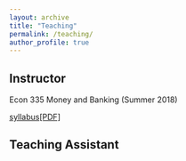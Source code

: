 ```yaml
---
layout: archive
title: "Teaching"
permalink: /teaching/
author_profile: true
---
```


## Instructor
Econ 335 Money and Banking (Summer 2018) 

[syllabus[PDF]](http://xinyuhou94.github.io/files/Econ335_2018SUM_syllabus.pdf)

<!-- <embed src="http://xinyuhou94.github.io/files/Econ335_2018SUM_syllabus.pdf" width="650" height="1800" type='application/pdf'> -->



## Teaching Assistant

